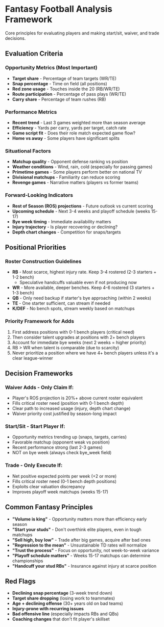 # Fantasy Football Analysis Framework

Core principles for evaluating players and making start/sit, waiver, and trade decisions.

## Evaluation Criteria

### Opportunity Metrics (Most Important)
- **Target share** - Percentage of team targets (WR/TE)
- **Snap percentage** - Time on field (all positions)
- **Red zone usage** - Touches inside the 20 (RB/WR/TE)
- **Route participation** - Percentage of pass plays (WR/TE)
- **Carry share** - Percentage of team rushes (RB)

### Performance Metrics
- **Recent trend** - Last 3 games weighted more than season average
- **Efficiency** - Yards per carry, yards per target, catch rate
- **Game script fit** - Does their role match expected game flow?
- **Home vs away** - Some players have significant splits

### Situational Factors
- **Matchup quality** - Opponent defense ranking vs position
- **Weather conditions** - Wind, rain, cold (especially for passing games)
- **Primetime games** - Some players perform better on national TV
- **Divisional matchups** - Familiarity can reduce scoring
- **Revenge games** - Narrative matters (players vs former teams)

### Forward-Looking Indicators
- **Rest of Season (ROS) projections** - Future outlook vs current scoring
- **Upcoming schedule** - Next 3-4 weeks and playoff schedule (weeks 15-17)
- **Bye week timing** - Immediate availability matters
- **Injury trajectory** - Is player recovering or declining?
- **Depth chart changes** - Competition for snaps/targets

## Positional Priorities

### Roster Construction Guidelines
- **RB** - Most scarce, highest injury rate. Keep 3-4 rostered (2-3 starters + 1-2 bench)
  - Speculative handcuffs valuable even if not producing now
- **WR** - More available, deeper benches. Keep 4-6 rostered (3 starters + 1-3 bench)
- **QB** - Only need backup if starter's bye approaching (within 2 weeks)
- **TE** - One starter sufficient, can stream if needed
- **K/DEF** - No bench spots, stream weekly based on matchups

### Priority Framework for Adds
1. First address positions with 0-1 bench players (critical need)
2. Then consider talent upgrades at positions with 2+ bench players
3. Account for immediate bye weeks (next 2 weeks = higher priority)
4. RB > WR when talent is comparable (due to scarcity)
5. Never prioritize a position where we have 4+ bench players unless it's a clear league-winner

## Decision Frameworks

### Waiver Adds - Only Claim If:
- Player's ROS projection is 20%+ above current roster equivalent
- Fills critical roster need (position with 0-1 bench depth)
- Clear path to increased usage (injury, depth chart change)
- Waiver priority cost justified by season-long impact

### Start/Sit - Start Player If:
- Opportunity metrics trending up (snaps, targets, carries)
- Favorable matchup (opponent weak vs position)
- Recent performance strong (last 2-3 games)
- NOT on bye week (always check bye_week field)

### Trade - Only Execute If:
- Net positive expected points per week (+2 or more)
- Fills critical roster need (0-1 bench depth positions)
- Exploits clear valuation discrepancy
- Improves playoff week matchups (weeks 15-17)

## Common Fantasy Principles

- **"Volume is king"** - Opportunity matters more than efficiency early season
- **"Start your studs"** - Don't overthink elite players, even in tough matchups
- **"Sell high, buy low"** - Trade after big games, acquire after bad ones
- **"Regression to the mean"** - Unsustainable TD rates will normalize
- **"Trust the process"** - Focus on opportunity, not week-to-week variance
- **"Playoff schedule matters"** - Weeks 15-17 matchups can determine championships
- **"Handcuff your stud RBs"** - Insurance against injury at scarce position

## Red Flags

- **Declining snap percentage** (3-week trend down)
- **Target share dropping** (losing work to teammates)
- **Age + declining offense** (30+ years old on bad teams)
- **Injury-prone with recurring issues**
- **Bad offensive line** (especially impacts RBs and QBs)
- **Coaching changes** that don't fit player's skillset
